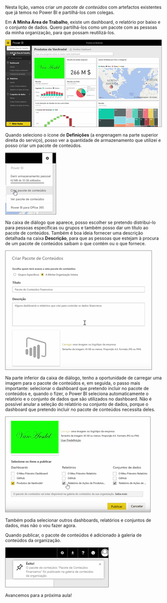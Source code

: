 Nesta lição, vamos criar um *pacote de conteúdos* com artefactos existentes que já temos no Power BI e partilhá-los com colegas. 

Em **A Minha Área de Trabalho**, existe um dashboard, o relatório por baixo e o conjunto de dados. Quero partilhá-los como um pacote com as pessoas da minha organização, para que possam reutilizá-los.

![Partilhar e colaborar no Power BI](./media/6-2-create-content-packs/pbi_learn06_02myworkspacenohilite.png)

Quando seleciono o ícone de **Definições** (a engrenagem na parte superior direita do serviço), posso ver a quantidade de armazenamento que utilizei e posso criar um pacote de conteúdos.

![Partilhar e colaborar no Power BI](./media/6-2-create-content-packs/pbi_learn06_02options.png)

Na caixa de diálogo que aparece, posso escolher se pretendo distribui-lo para pessoas específicas ou grupos e também posso dar um título ao pacote de conteúdos. Também é boa ideia fornecer uma descrição detalhada na caixa **Descrição**, para que as pessoas que estejam à procura de um pacote de conteúdos saibam o que contém ou o que fornece.

![Partilhar e colaborar no Power BI](./media/6-2-create-content-packs/pbi_learn06_02create_contpktop.png)

Na parte inferior da caixa de diálogo, tenho a oportunidade de carregar uma imagem para o pacote de conteúdos e, em seguida, o passo mais importante: selecionar o dashboard que pretendo incluir no pacote de conteúdos e, quando o fizer, o Power BI seleciona automaticamente o relatório e o conjunto de dados que são utilizados no dashboard. Não é possível anular a seleção do relatório ou conjunto de dados, porque o dashboard que pretendo incluir no pacote de conteúdos necessita deles.

![Partilhar e colaborar no Power BI](./media/6-2-create-content-packs/pbi_learn06_02create_contpk2ndhalf.png)

Também podia selecionar outros dashboards, relatórios e conjuntos de dados, mas não o vou fazer agora.

Quando publicar, o pacote de conteúdos é adicionado à galeria de conteúdos da organização.

![Partilhar e colaborar no Power BI](./media/6-2-create-content-packs/pbi_learn06_02contpksuccess.png)

Avancemos para a próxima aula!

